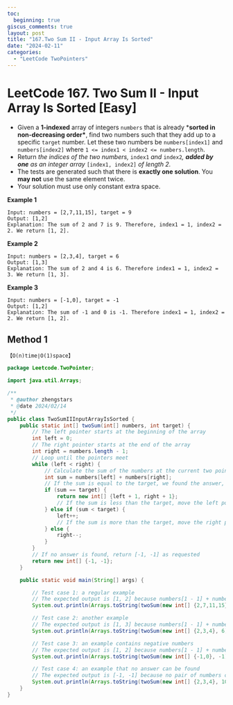 ```yaml
---
toc:
  beginning: true
giscus_comments: true
layout: post
title: "167.Two Sum II - Input Array Is Sorted"
date: "2024-02-11"
categories:
  - "LeetCode TwoPointers"
---
```


# LeetCode 167. Two Sum II - Input Array Is Sorted [Easy]

- Given a **1-indexed** array of integers `numbers` that is already ***sorted in non-decreasing order\***, find two numbers such that they add up to a specific `target` number. Let these two numbers be `numbers[index1]` and `numbers[index2]` where `1 <= index1 < index2 <= numbers.length`.
- Return *the indices of the two numbers,* `index1` *and* `index2`*, **added by one** as an integer array* `[index1, index2]` *of length 2.*
- The tests are generated such that there is **exactly one solution**. You **may not** use the same element twice.
- Your solution must use only constant extra space.

**Example 1**

```
Input: numbers = [2,7,11,15], target = 9
Output: [1,2]
Explanation: The sum of 2 and 7 is 9. Therefore, index1 = 1, index2 = 2. We return [1, 2].
```

**Example 2**

```
Input: numbers = [2,3,4], target = 6
Output: [1,3]
Explanation: The sum of 2 and 4 is 6. Therefore index1 = 1, index2 = 3. We return [1, 3].
```

**Example 3**

```
Input: numbers = [-1,0], target = -1
Output: [1,2]
Explanation: The sum of -1 and 0 is -1. Therefore index1 = 1, index2 = 2. We return [1, 2].
```

## Method 1

```tex
【O(n)time∣O(1)space】
```

```java
package Leetcode.TwoPointer;

import java.util.Arrays;

/**
 * @author zhengstars
 * @date 2024/02/14
 */
public class TwoSumIIInputArrayIsSorted {
    public static int[] twoSum(int[] numbers, int target) {
        // The left pointer starts at the beginning of the array
        int left = 0;
        // The right pointer starts at the end of the array
        int right = numbers.length - 1;
        // Loop until the pointers meet
        while (left < right) {
            // Calculate the sum of the numbers at the current two pointers
            int sum = numbers[left] + numbers[right];
            // If the sum is equal to the target, we found the answer, then return it
            if (sum == target) {
                return new int[] {left + 1, right + 1};
                // If the sum is less than the target, move the left pointer to right to increase the sum
            } else if (sum < target) {
                left++;
                // If the sum is more than the target, move the right pointer to left to decrease the sum
            } else {
                right--;
            }
        }
        // If no answer is found, return [-1, -1] as requested
        return new int[] {-1, -1};
    }

    public static void main(String[] args) {

        // Test case 1: a regular example
        // The expected output is [1, 2] because numbers[1 - 1] + numbers[2 - 1] = 2 + 7 = 9
        System.out.println(Arrays.toString(twoSum(new int[] {2,7,11,15}, 9)));

        // Test case 2: another example
        // The expected output is [1, 3] because numbers[1 - 1] + numbers[3 - 1] = 2 + 4 = 6
        System.out.println(Arrays.toString(twoSum(new int[] {2,3,4}, 6)));

        // Test case 3: an example contains negative numbers
        // The expected output is [1, 2] because numbers[1 - 1] + numbers[2 - 1] = -1 + 0 = -1
        System.out.println(Arrays.toString(twoSum(new int[] {-1,0}, -1)));

        // Test case 4: an example that no answer can be found
        // The expected output is [-1, -1] because no pair of numbers can add up to 10
        System.out.println(Arrays.toString(twoSum(new int[] {2,3,4}, 10)));
    }
}

```

